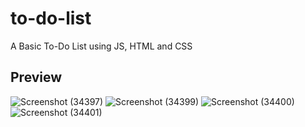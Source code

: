 # to-do-list
A Basic To-Do List using JS, HTML and CSS
## Preview
![Screenshot (34397)](https://github.com/user-attachments/assets/340f7934-7ad9-4975-8beb-cdc959cdca0c)
![Screenshot (34399)](https://github.com/user-attachments/assets/fde4d486-5308-4959-a251-84b5aeb3cb77)
![Screenshot (34400)](https://github.com/user-attachments/assets/3f844b68-57a5-45ab-9c5c-8e047d5915de)
![Screenshot (34401)](https://github.com/user-attachments/assets/c9b8c327-2002-4168-a5e9-20c9e14feecc)
